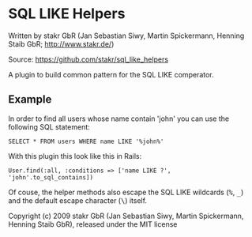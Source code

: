 # SQL LIKE Helpers

Written by stakr GbR (Jan Sebastian Siwy, Martin Spickermann, Henning Staib GbR; http://www.stakr.de/)

Source: https://github.com/stakr/sql_like_helpers

A plugin to build common pattern for the SQL LIKE comperator.


## Example

In order to find all users whose name contain 'john' you can use the following SQL statement:

    SELECT * FROM users WHERE name LIKE '%john%'

With this plugin this look like this in Rails:

    User.find(:all, :conditions => ['name LIKE ?', 'john'.to_sql_contains])

Of couse, the helper methods also escape the SQL LIKE wildcards (<tt>%</tt>, <tt>_</tt>) and the default escape
character (<tt>\\</tt>) itself.


Copyright (c) 2009 stakr GbR (Jan Sebastian Siwy, Martin Spickermann, Henning Staib GbR), released under the MIT license
